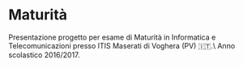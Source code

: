 # Maturità
Presentazione progetto per esame di Maturità in Informatica e Telecomunicazioni presso ITIS Maserati di Voghera (PV) 🇮🇹.\\
Anno scolastico 2016/2017.
